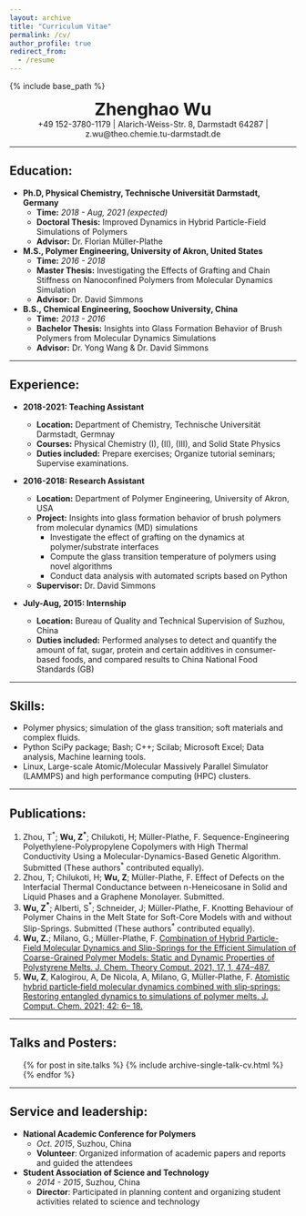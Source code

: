 ```yaml
---
layout: archive
title: "Curriculum Vitae"
permalink: /cv/
author_profile: true
redirect_from:
  - /resume
---
```


{% include base_path %}


<div style="text-align: center;font-size:30px;"><b>Zhenghao Wu</b></div>


<div align="center">+49 152-3780-1179 |   Alarich-Weiss-Str. 8, Darmstadt 64287 | z.wu@theo.chemie.tu-darmstadt.de </div>

---

Education:
------

* **Ph.D, Physical Chemistry, Technische Universität Darmstadt, Germany**
  * **Time:** *2018 - Aug, 2021 (expected)*
  * **Doctoral Thesis:** Improved Dynamics in Hybrid Particle-Field Simulations of Polymers
  * **Advisor:** Dr. Florian Müller-Plathe
* **M.S., Polymer Engineering, University of Akron, United States**
  * **Time:** *2016 - 2018*
  * **Master Thesis:** Investigating the Effects of Grafting and Chain Stiffness on Nanoconfined Polymers from Molecular Dynamics Simulation
  * **Advisor:** Dr. David Simmons
* **B.S., Chemical Engineering, Soochow University, China**
  * **Time:** *2013 - 2016*
  * **Bachelor Thesis:** Insights into Glass Formation Behavior of Brush Polymers from Molecular Dynamics Simulations
  * **Advisor:** Dr. Yong Wang & Dr. David Simmons
  
---

Experience:
------
* **2018-2021: Teaching Assistant**
  * **Location:** Department of Chemistry, Technische Universität Darmstadt, Germnay
  * **Courses:** Physical Chemistry (I), (II), (III), and Solid State Physics
  * **Duties included:** Prepare exercises; Organize tutorial seminars; Supervise examinations.

* **2016-2018: Research Assistant**
  * **Location:** Department of Polymer Engineering, University of Akron, USA
  * **Project:** Insights into glass formation behavior of brush polymers from molecular dynamics (MD) simulations
    * Investigate the effect of grafting on the dynamics at polymer/substrate interfaces
    * Compute the glass transition temperature of polymers using novel algorithms
    * Conduct data analysis with automated scripts based on Python
  * **Supervisor:** Dr. David Simmons 

* **July-Aug, 2015: Internship**
  * **Location:** Bureau of Quality and Technical Supervision of Suzhou, China
  * **Duties included:** Performed analyses to detect and quantify the amount of fat, sugar, protein and certain additives in consumer-based foods, and compared results to China National Food Standards (GB)

---

Skills:
------
* Polymer physics; simulation of the glass transition; soft materials and complex fluids.
* Python SciPy package; Bash; C++; Scilab; Microsoft Excel; Data analysis, Machine
learning tools.
* Linux, Large-scale Atomic/Molecular Massively Parallel Simulator (LAMMPS) and
high performance computing (HPC) clusters.


---

Publications:
------
1. Zhou, T$^*$; **Wu, Z$^*$**; Chilukoti, H; Müller-Plathe, F. Sequence-Engineering Polyethylene-Polypropylene Copolymers with High Thermal Conductivity Using a Molecular-Dynamics-Based Genetic Algorithm. Submitted (These authors$^*$ contributed equally).
2. Zhou, T; Chilukoti, H; **Wu, Z**; Müller-Plathe, F. Effect of Defects on the Interfacial Thermal Conductance between n-Heneicosane in Solid and Liquid Phases and a Graphene Monolayer. Submitted.
3. **Wu, Z$^*$**; Alberti, S$^*$; Schneider, J;  Müller-Plathe, F. Knotting Behaviour of Polymer Chains in the Melt State for Soft-Core Models with and without Slip-Springs. Submitted (These authors$^*$ contributed equally).
4. **Wu, Z.**; Milano, G.; Müller-Plathe, F. [Combination of Hybrid Particle-Field Molecular Dynamics and Slip-Springs for the Efficient Simulation of Coarse-Grained Polymer Models: Static and Dynamic Properties of Polystyrene Melts. J. Chem. Theory Comput. 2021, 17, 1, 474–487. ](https://doi.org/10.1021/acs.jctc.0c00954)
5. **Wu, Z**, Kalogirou, A, De Nicola, A, Milano, G, Müller‐Plathe, F. [Atomistic hybrid particle‐field molecular dynamics combined with slip‐springs: Restoring entangled dynamics to simulations of polymer melts. J. Comput. Chem. 2021; 42: 6– 18.](https://onlinelibrary.wiley.com/doi/10.1002/jcc.26428) 

---

Talks and Posters:
------
  <ul>{% for post in site.talks %}
    {% include archive-single-talk-cv.html %}
  {% endfor %}</ul>

---


Service and leadership:
------
* **National Academic Conference for Polymers**
  * *Oct. 2015*, Suzhou, China
  * **Volunteer**: Organized information of academic papers and reports and guided the attendees
* **Student Association of Science and Technology**
  * *2014 - 2015*, Suzhou, China
  * **Director**: Participated in planning content and organizing student activities related to science
and technology